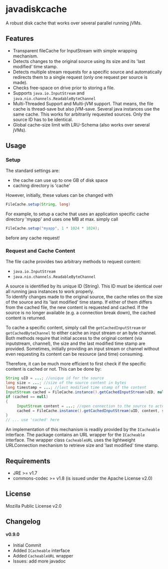 # javadiskcache #

A robust disk cache that works over several parallel running jVMs.

 
## Features ##

 * Transparent fileCache for InputStream with simple wrapping mechanism.
 * Detects changes to the original source using its size and its 'last modified' time stamp.
 * Detects multiple stream requests for a specific source and automatically redirects them to a single request (only one request per source is made).
 * Checks free-space on drive prior to storing a file.
 * Supports `java.io.InputStream` and `java.nio.channels.ReadableByteChannel`
 * Multi-Threaded Support and Multi-jVM support. That means, the file cache is thread-save but also jVM-save. Several java instances use the same cache. This works for arbitrarily requested sources. Only the source ID has to be identical.
 * Global cache-size limit with LRU-Schema (also works over several jVMs).

## Usage ##

### Setup ###
 
 The standard settings are:
  * the cache can use up to one GB of disk space
  * caching directory is 'cache'

 However, initially, these values can be changed with
 
```java
FileCache.setup(String, long)
```
 
 For example, to setup a cache that uses an application specific cache directory 'myapp' and uses one MB at max. simply call
 
```java
FileCache.setup("myapp", 1 * 1024 * 1024);
```
 
 before any cache request!
 
### Request and Cache Content ###
 
 The file cache provides two arbitrary methods to request content:
  * `java.io.InputStream`
  * `java.nio.channels.ReadableByteChannel`

 A source is identified by its unique ID (String). This ID must be identical over all running java instances to work properly.  
 To identify changes made to the original source, the cache relies on the size of the source and its 'last modified' time stamp.
 If either of them differs from the cached file, the new content is requested and cached.
 If the source is no longer available (e.g. a connection break down), the cached content is returned.
 
 To cache a specific content, simply call the `getCachedInputStream` or `getCachedByteChannel` to either cache an input stream or an byte channel.
 Both methods require that initial access to the original content (via inputstream, channel), the size and the last modified time stamp are provided.
 Sometimes, initially providing an input stream or channel without even requesting its content can be resource (and time) consuming.

 Therefore, it can be much more efficient to first check if the specific content is cached or not.
 This can be done by:
 
```java
String uID = ...; //unique id for the source
long size = ...; //size of the source content in bytes
long timestamp = ...; //last modified time stamp of the content
InputStream cached = FileCache.instance().getCachedInputStream(uID, null, size, timestamp);
if (cached == null)
{
	 InputStream content = ...; //open connection to the source to actually cache the content
	 cached = FileCache.instance().getCachedInputStream(uID, content, size, timestamp);
}
// ... use 'cached' here
```
 
An implementation of this mechanism is readily provided by the `ICacheable` interface.
The package contains an URL wrapper for the `ICacheable` interface.
The wrapper class `CacheableURL` uses the lightweight URLConnection mechanism to retrieve size and 'last modified' time stamp.

## Requirements ##
 * JRE >= v1.7
 * commons-codec >= v1.8 (is issued under the Apache License v2.0)

## License ##
 Mozilla Public License v2.0

## Changelog ##

#### v0.9.0 ####
 * Initial Commit
 * Added `ICacheable` interface
 * Added `CacheableURL` wrapper
 * Issues: add more javadoc
